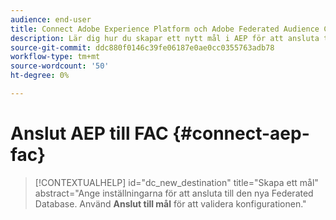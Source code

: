 ```yaml
---
audience: end-user
title: Connect Adobe Experience Platform och Adobe Federated Audience Composition add-on
description: Lär dig hur du skapar ett nytt mål i AEP för att ansluta till FAC
source-git-commit: ddc880f0146c39fe06187e0ae0cc0355763adb78
workflow-type: tm+mt
source-wordcount: '50'
ht-degree: 0%

---
```


# Anslut AEP till FAC {#connect-aep-fac}


>[!CONTEXTUALHELP]
>id="dc_new_destination"
>title="Skapa ett mål"
>abstract="Ange inställningarna för att ansluta till den nya Federated Database. Använd **Anslut till mål** för att validera konfigurationen."


